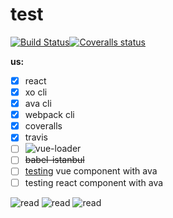 # test
[![Build Status](https://img.shields.io/travis/GitScrum/test-webpack.svg?style=flat-square)](https://travis-ci.org/GitScrum/test-webpack)[![Coveralls status](https://img.shields.io/coveralls/GitScrum/test-webpack.svg?style=flat-square)](https://coveralls.io/r/GitScrum/test-webpack)

**us:**

- [x] react 
- [x] xo cli 
- [x] ava cli 
- [x] webpack cli
- [x] coveralls
- [x] travis
- [ ] ![vue-loader](https://github.com/vuejs/vue-loader)
- [ ] ~~babel-istanbul~~
- [ ] [testing](https://github.com/vuejs/vueify-example/blob/master/test/unit/a.spec.js#L23-L43) vue component with ava 
- [ ] testing react component with ava

![read](http://jslog.com/2014/10/02/react-with-webpack-part-1/)
![read](https://guides.github.com/features/mastering-markdown/)
![read](https://github.com/babel/babel-loader)



